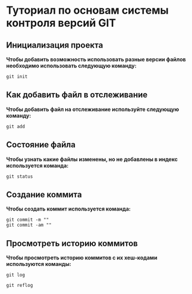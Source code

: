 # Туториал по основам системы контроля версий GIT


## Инициализация проекта
**Чтобы добавить возможность использовать разные версии файлов необходимо использовать следующую команду:**

~~~fix
git init
~~~


## Как добавить файл в отслеживание
**Чтобы добавить файл на отслеживание используйте следующую команду:**

~~~
git add
~~~


## Состояние файла
**Чтобы узнать какие файлы изменены, но не добавлены в индекс используется команда:**

~~~
git status
~~~

## Создание коммита
**Чтобы создать коммит используется команда:**

~~~
git commit -m ""
git commit -am ""
~~~

## Просмотреть историю коммитов
**Чтобы просмотреть историю коммитов с их хеш-кодами используются команды:**

~~~
git log 

git reflog
~~~